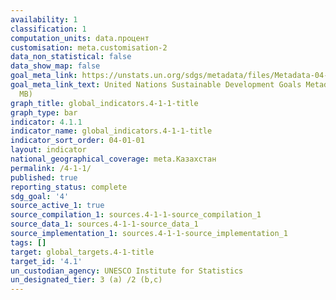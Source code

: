 ```yaml
---
availability: 1
classification: 1
computation_units: data.процент
customisation: meta.customisation-2
data_non_statistical: false
data_show_map: false
goal_meta_link: https://unstats.un.org/sdgs/metadata/files/Metadata-04-01-01.pdf
goal_meta_link_text: United Nations Sustainable Development Goals Metadata (PDF 4.0
  MB)
graph_title: global_indicators.4-1-1-title
graph_type: bar
indicator: 4.1.1
indicator_name: global_indicators.4-1-1-title
indicator_sort_order: 04-01-01
layout: indicator
national_geographical_coverage: meta.Казахстан
permalink: /4-1-1/
published: true
reporting_status: complete
sdg_goal: '4'
source_active_1: true
source_compilation_1: sources.4-1-1-source_compilation_1
source_data_1: sources.4-1-1-source_data_1
source_implementation_1: sources.4-1-1-source_implementation_1
tags: []
target: global_targets.4-1-title
target_id: '4.1'
un_custodian_agency: UNESCO Institute for Statistics
un_designated_tier: 3 (a) /2 (b,c)
---
```

